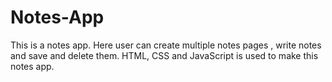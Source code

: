 # Notes-App
This is a notes app. Here user can create multiple notes pages , write notes and save and delete them. HTML, CSS and JavaScript is used to make this notes app.
